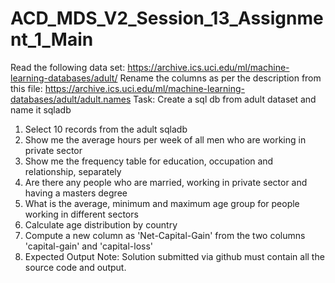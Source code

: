 # ACD_MDS_V2_Session_13_Assignment_1_Main
Read the following data set:
https://archive.ics.uci.edu/ml/machine-learning-databases/adult/
Rename the columns as per the description from this file:
https://archive.ics.uci.edu/ml/machine-learning-databases/adult/adult.names
Task:
Create a sql db from adult dataset and name it sqladb
1. Select 10 records from the adult sqladb
2. Show me the average hours per week of all men who are working in private sector
3. Show me the frequency table for education, occupation and relationship, separately
4. Are there any people who are married, working in private sector and having a masters
degree
5. What is the average, minimum and maximum age group for people working in
different sectors
6. Calculate age distribution by country
7. Compute a new column as 'Net-Capital-Gain' from the two columns 'capital-gain' and
'capital-loss'
3. Expected Output
Note: Solution submitted via github must contain all the source code and output.
